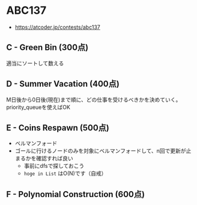# ABC137
* https://atcoder.jp/contests/abc137


## C - Green Bin (300点)
適当にソートして数える


## D - Summer Vacation (400点)
M日後から0日後(現在)まで順に、どの仕事を受けるべきかを決めていく。
priority_queueを使えばOK


## E - Coins Respawn (500点)
* ベルマンフォード
* ゴールに行けるノードのみを対象にベルマンフォードして、n回で更新が止まるかを確認すれば良い
  - 事前にdfsで探しておこう
  - `hoge in List` はO(N)です（自戒）


## F - Polynomial Construction (600点)
